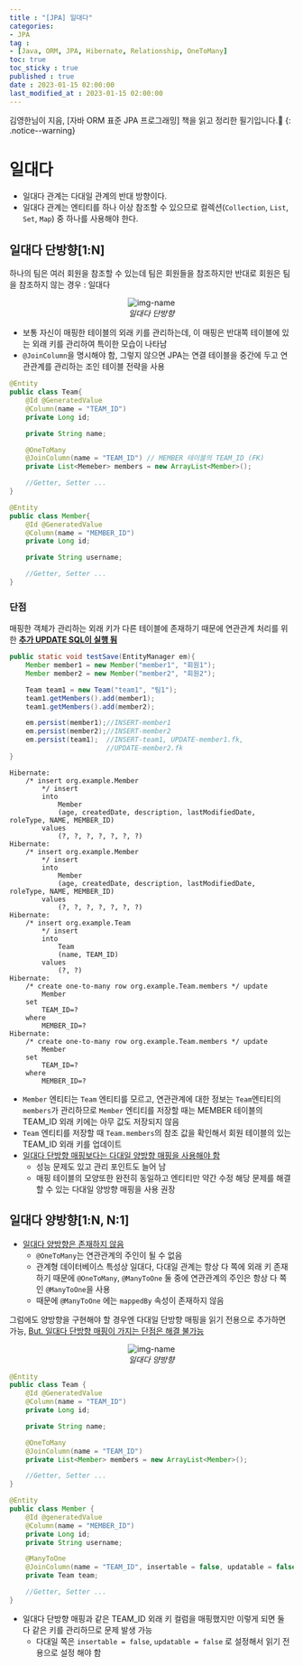 ```yaml
---
title : "[JPA] 일대다"
categories:
- JPA
tag :
- [Java, ORM, JPA, Hibernate, Relationship, OneToMany]
toc: true
toc_sticky : true
published : true
date : 2023-01-15 02:00:00
last_modified_at : 2023-01-15 02:00:00
---
```


김영한님이 지음, [자바 ORM 표준 JPA 프로그래밍] 책을 읽고 정리한 필기입니다.📢
{: .notice--warning}



# 일대다

- 일대다 관계는 다대일 관계의 반대 방향이다.
- 일대다 관계는 엔티티를 하나 이상 참조할 수 있으므로 컬렉션(`Collection`, `List`, `Set`, `Map`) 중 하나를 사용해야 한다.



## 일대다 단방향[1:N]

하나의 팀은 여러 회원을 참조할 수 있는데 팀은 회원들을 참조하지만 반대로 회원은 팀을 참조하지 않는 경우 : 일대다

<p align="center">
  <img alt="img-name" src="https://user-images.githubusercontent.com/13410737/218317624-872604d1-ba7c-4ad9-9042-204a2d84ff06.png">
  <br>
    <em>일대다 단방향</em>
</p>

- 보통 자신이 매핑한 테이블의 외래 키를 관리하는데, 이 매핑은 반대쪽 테이블에 있는 외래 키를 관리하여 특이한 모습이 나타남
- `@JoinColumn`을 명시해야 함, 그렇지 않으면 JPA는 연결 테이블을 중간에 두고 연관관계를 관리하는 조인 테이블 전략을 사용

```java
@Entity
public class Team{
    @Id @GeneratedValue
    @Column(name = "TEAM_ID")
    private Long id;

    private String name;

    @OneToMany
    @JoinColumn(name = "TEAM_ID") // MEMBER 테이블의 TEAM_ID (FK)
    private List<Memeber> members = new ArrayList<Member>();

    //Getter, Setter ...
}
```

```java
@Entity
public class Member{
    @Id @GeneratedValue
    @Column(name = "MEMBER_ID")
    private Long id;

    private String username;

    //Getter, Setter ...
}
```



### 단점

매핑한 객체가 관리하는 외래 키가 다른 테이블에 존재하기 때문에 연관관계 처리를 위한 <u>**추가 UPDATE SQL이 실행 됨**</u>

```java
public static void testSave(EntityManager em){
    Member member1 = new Member("member1", "회원1");
    Member member2 = new Member("member2", "회원2");

    Team team1 = new Team("team1", "팀1");
    team1.getMembers().add(member1);
    team1.getMembers().add(member2);

    em.persist(member1);//INSERT-member1
    em.persist(member2);//INSERT-member2
    em.persist(team1);  //INSERT-team1, UPDATE-member1.fk,
                        //UPDATE-member2.fk
}
```

```
Hibernate: 
    /* insert org.example.Member
        */ insert 
        into
            Member
            (age, createdDate, description, lastModifiedDate, roleType, NAME, MEMBER_ID) 
        values
            (?, ?, ?, ?, ?, ?, ?)
Hibernate: 
    /* insert org.example.Member
        */ insert 
        into
            Member
            (age, createdDate, description, lastModifiedDate, roleType, NAME, MEMBER_ID) 
        values
            (?, ?, ?, ?, ?, ?, ?)
Hibernate: 
    /* insert org.example.Team
        */ insert 
        into
            Team
            (name, TEAM_ID) 
        values
            (?, ?)
Hibernate: 
    /* create one-to-many row org.example.Team.members */ update
        Member 
    set
        TEAM_ID=? 
    where
        MEMBER_ID=?
Hibernate: 
    /* create one-to-many row org.example.Team.members */ update
        Member 
    set
        TEAM_ID=? 
    where
        MEMBER_ID=?
```

- `Member` 엔티티는 `Team` 엔티티를 모르고, 연관관계에 대한 정보는 `Team`엔티티의 `members`가 관리하므로 `Member` 엔티티를 저장할 때는 MEMBER 테이블의 TEAM_ID 외래 키에는 아무 값도 저장되지 않음
- `Team` 엔티티를 저장할 때 `Team.members`의 참조 값을 확인해서 회원 테이블의 있는 TEAM_ID 외래 키를 업데이트
- <u>일대다 단방향 매핑보다는 다대일 양방향 매핑을 사용해야 함</u>
    - 성능 문제도 있고 관리 포인트도 늘어 남
    - 매핑 테이블의 모양또한 완전히 동일하고 엔티티만 약간 수정 해당 문제를 해결할 수 있는 다대일 양방향 매핑을 사용 권장



## 일대다 양방향[1:N, N:1]

- <u>일대다 양방향은 존재하지 않음</u>
    - `@OneToMany`는 연관관계의 주인이 될 수 없음
    - 관계형 데이터베이스 특성상 일대다, 다대일 관계는 항상 다 쪽에 외래 키 존재하기 때문에 `@OneToMany`, `@ManyToOne` 둘 중에 연관관계의 주인은 항상 다 쪽인 `@ManyToOne`을 사용
    - 때문에 `@ManyToOne` 에는 `mappedBy` 속성이 존재하지 않음

그럼에도 양방향을 구현해야 할 경우엔 다대일 단방향 매핑을 읽기 전용으로 추가하면 가능, <u>But. 일대다 단방향 매핑이 가지는 단점은 해결 불가능</u>

<p align="center">
  <img alt="img-name" src="https://user-images.githubusercontent.com/13410737/218319377-ad68ce7f-7c99-4a8a-9188-cb4222d85e8c.png">
  <br>
    <em>일대다 양방향</em>
</p>

```java
@Entity
public class Team {
    @Id @GeneratedValue
    @Column(name = "TEAM_ID")
    private Long id;

    private String name;

    @OneToMany
    @JoinColumn(name = "TEAM_ID")
    private List<Member> members = new ArrayList<Member>();

    //Getter, Setter ...
}
```

```java
@Entity
public class Member {
    @Id @generatedValue
    @Column(name = "MEMBER_ID")
    private Long id;
    private String username;

    @ManyToOne
    @JoinColumn(name = "TEAM_ID", insertable = false, updatable = false)
    private Team team;

    //Getter, Setter ...
}
```

- 일대다 단방향 매핑과 같은 TEAM_ID 외래 키 컬럼을 매핑했지만 이렇게 되면 둘 다 같은 키를 관리하므로 문제 발생 가능
    - 다대일 쪽은 `insertable = false`, `updatable = false` 로 설정해서 읽기 전용으로 설정 해야 함
